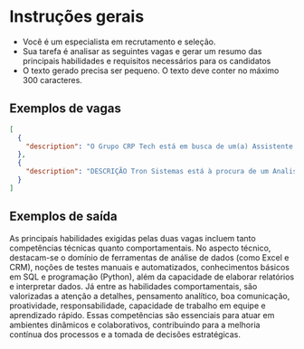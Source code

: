# Instruções gerais

- Você é um especialista em recrutamento e seleção.
- Sua tarefa é analisar as seguintes vagas e gerar um resumo das principais habilidades e requisitos necessários para os candidatos
- O texto gerado precisa ser pequeno. O texto deve conter no máximo 300 caracteres.

## Exemplos de vagas

```json
[
  {
    "description": "O Grupo CRP Tech está em busca de um(a) Assistente de Análise de Dados proativo(a) e com olhar analítico para integrar nossa equipe de Inteligência Comercial em Goiânia. Este profissional desempenhará um papel crucial no apoio à tomada de decisões estratégicas, transformando dados brutos em insights acionáveis, otimizando nossas estratégias e contribuindo diretamente para o crescimento da empresa. Confira o perfil abaixo e candidate-se! Requisitos Formação superior completa ou em andamento em áreas como Ciência da Computação, Sistemas de Informação, Engenharia, Estatística, Administração, Marketing ou correlatas. Noções e/ou experiência com ferramentas (Ex: Excel, CRM, RD Station). Forte capacidade analítica, proatividade e atenção a detalhes. Boa comunicação interpessoal para interagir com equipes e apresentar resultados. Conhecimentos Desejáveis/Diferenciais Experiência prévia em empresas de Tecnologia da Informação (TI). Experiência com sistemas de CRM (Customer Relationship Management). Atribuições e Responsabilidades Coletar, limpar e organizar dados de diversas fontes (sistemas internos, bases externas, etc.), garantindo sua qualidade e integridade. Realizar análises descritivas e diagnósticas para identificar tendências, padrões de comportamento do consumidor e oportunidades de mercado. Desenvolver, manter e aprimorar relatórios e dashboards em ferramentas para monitoramento métricas comerciais e de marketing. Apoiar o time de Marketing com insights baseados em dados, auxiliando na otimização de campanhas, estratégias de vendas e performance. Colaborar com diferentes equipes (Vendas e Marketing) para entender suas necessidades de informação e traduzi-las em análises relevantes. Apresentar resultados das análises de concisamente para diversos públicos. Softskills Autodesenvolvimento: Comunicação Eficaz (Verbal e Escrita) Colaboração Orientação para Resultados Proatividade Responsabilidade Resiliência Visão Sistêmica Informações sobre o Contrato Remuneração: A combinar conforme Plano de Carreira da empresa. Benefícios Oportunidade de crescimento e desenvolvimento profissional contínuo. Ambiente de trabalho dinâmico e inovador. Carga Horária: 40h semanais - Segunda a Sexta - das 08:00 às 12:00 e das 14:00 às 18:00. Localidade: Presencial em Goiânia-GO. Departamento Marketing"
  },
  {
    "description": "DESCRIÇÃO Tron Sistemas está à procura de um Analista de Testes Junior para juntar-se ao nosso time. Nós valorizamos as suas habilidades e experiência e acreditamos que elas serão fundamentais para o nosso crescimento. Principais Responsabilidades Executar testes manuais e automatizados. Identificar, documentar e reportar bugs. Colaborar com desenvolvedores e PO para reproduzir e validar correções. Participar da elaboração de casos de teste. Apoiar a implementação de testes de regressão. Grau De Instrução (Escolaridade) Desejável estar cursando ou concluído superior em Ciência da Computação, Engenharia de Software, Sistemas de Informação ou áreas afins. Qualificação Profissional Desejável conhecimento em ciclos de vida de teste (funcionais, não-funcionais). Conhecimentos Desejáveis Desejável conhecimento em ferramentas de teste para automatização. Desejável Noções de SQL para validação de bancos de dados. Desejável básico de programação Python Local de trabalho: Goiânia, GO Regime de contratação de tipo: Efetivo – CLT Jornada: Período Integral Nível hierárquico: Analista REQUISITOS Escolaridade Mínima: Ensino Superior Formação Desejada Engenharia da computação, Ensino Superior Ciências da computação, Ensino Superior HABILIDADES Atenção a detalhes e pensamento crítico. Boa comunicação para documentar e reportar. Capacidade de trabalhar em equipe e aprender rapidamente. BENEFÍCIOS Onhappy - Descontos em Passagens aéreas e hotelaria Vale Alimentação Flexível R$ 30,83 (por dia de trabalho) Vale Transporte Day Off de Aniversário Café da Manhã na empresa"
  }
]
```

## Exemplos de saída

As principais habilidades exigidas pelas duas vagas incluem tanto competências técnicas quanto comportamentais. No aspecto técnico, destacam-se o domínio de ferramentas de análise de dados (como Excel e CRM), noções de testes manuais e automatizados, conhecimentos básicos em SQL e programação (Python), além da capacidade de elaborar relatórios e interpretar dados. Já entre as habilidades comportamentais, são valorizadas a atenção a detalhes, pensamento analítico, boa comunicação, proatividade, responsabilidade, capacidade de trabalho em equipe e aprendizado rápido. Essas competências são essenciais para atuar em ambientes dinâmicos e colaborativos, contribuindo para a melhoria contínua dos processos e a tomada de decisões estratégicas.
